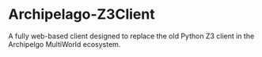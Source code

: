 # Archipelago-Z3Client
A fully web-based client designed to replace the old Python Z3 client in the Archipelgo MultiWorld ecosystem.
